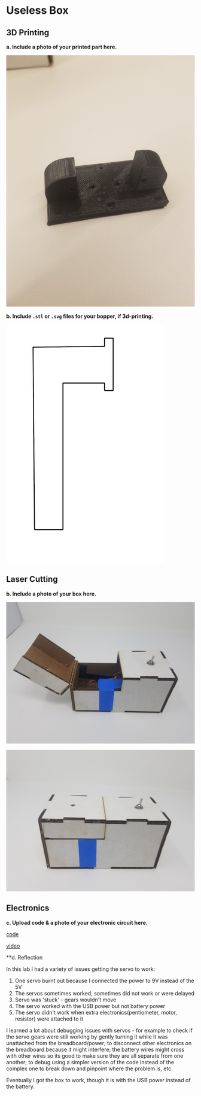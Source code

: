 # Useless Box

## 3D Printing

**a. Include a photo of your printed part here.**

![printed](https://github.com/jamiekimyu/IDD-Fa18-Lab5/blob/master/20181010_180223.jpg)

**b. Include `.stl` or `.svg` files for your bopper, if 3d-printing.**

![bopper](https://github.com/jamiekimyu/IDD-Fa18-Lab5/blob/master/Screen%20Shot%202018-10-10%20at%206.58.35%20PM.png)

## Laser Cutting

**b. Include a photo of your box here.**

![box](https://github.com/jamiekimyu/IDD-Fa18-Lab5/blob/master/20181010_180617.jpg)

![box2](https://github.com/jamiekimyu/IDD-Fa18-Lab5/blob/master/20181010_180625.jpg)

## Electronics

**c. Upload code & a photo of your electronic circuit here.**

[code](https://github.com/jamiekimyu/IDD-Fa18-Lab5/blob/master/code.ino)

[video](https://www.youtube.com/watch?v=CSZseinA-y4)

**d. Reflection

In this lab I had a variety of issues getting the servo to work:
1. One servo burnt out because I connected the power to 9V instead of the 5V
2. The servos sometimes worked, sometimes did not work or were delayed
3. Servo was 'stuck' - gears wouldn't move
4. The servo worked with the USB power but not battery power
5. The servo didn't work when extra electronics(pentiometer, motor, resistor) were attached to it 

I learned a lot about debugging issues with servos - for example to check if the servo gears were still working by gently turning it while it was unattached from the breadboard/power; to disconnect other electronics on the breadboard because it might interfere; the battery wires might cross with other wires so its good to make sure they are all separate from one another; to debug using a simpler version of the code instead of the complex one to break down and pinpoint where the problem is, etc. 

Eventually I got the box to work, though it is with the USB power instead of the battery. 
